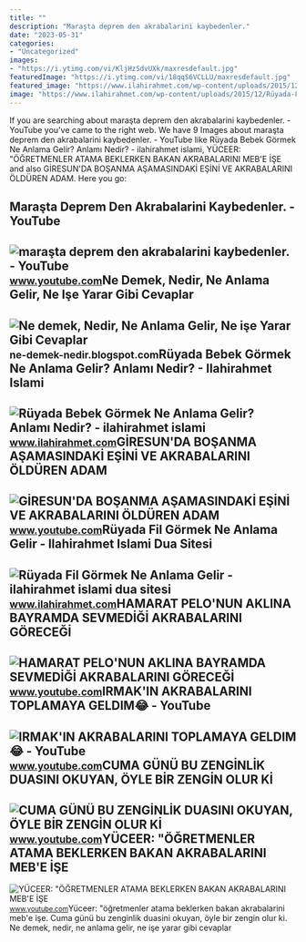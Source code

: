 ```yaml
---
title: ""
description: "Maraşta deprem den akrabalarini kaybedenler."
date: "2023-05-31"
categories:
- "Uncategorized"
images:
- "https://i.ytimg.com/vi/KljHzSdvUXk/maxresdefault.jpg"
featuredImage: "https://i.ytimg.com/vi/18qqS6VCLLU/maxresdefault.jpg"
featured_image: "https://www.ilahirahmet.com/wp-content/uploads/2015/12/Rüyada-Fil-Görmek-Ne-Anlama-Gelir.jpg"
image: "https://www.ilahirahmet.com/wp-content/uploads/2015/12/Rüyada-Fil-Görmek-Ne-Anlama-Gelir.jpg"
---
```


If you are searching about maraşta deprem den akrabalarini kaybedenler. - YouTube you've came to the right web. We have 9 Images about maraşta deprem den akrabalarini kaybedenler. - YouTube like Rüyada Bebek Görmek Ne Anlama Gelir? Anlamı Nedir? - ilahirahmet islami, YÜCEER: "ÖĞRETMENLER ATAMA BEKLERKEN BAKAN AKRABALARINI MEB'E İŞE and also GİRESUN'DA BOŞANMA AŞAMASINDAKİ EŞİNİ VE AKRABALARINI ÖLDÜREN ADAM. Here you go:

Maraşta Deprem Den Akrabalarini Kaybedenler. - YouTube
------------------------------------------------------

 ![maraşta deprem den akrabalarini kaybedenler. - YouTube](https://i.ytimg.com/vi/h_BFZG0Vf1s/maxresdefault.jpg?sqp=-oaymwEmCIAKENAF8quKqQMa8AEB-AHOBYACgAqKAgwIABABGE8gTyhlMA8=&rs=AOn4CLBbTy-LWqEc0Sw2DidaRPa4NryhYw) <small>www.youtube.com</small>Ne Demek, Nedir, Ne Anlama Gelir, Ne Işe Yarar Gibi Cevaplar
------------------------------------------------------------

 ![Ne demek, Nedir, Ne Anlama Gelir, Ne işe Yarar Gibi Cevaplar](https://2.bp.blogspot.com/-pOxI32MXf1s/UcmTCU-2hxI/AAAAAAAAAL0/tTaoEUV03g0/s1600/Çoklu+Ortam+(Multimedya)+Nedir,+Ne+demektir,+Ne+anlama+gelir,+ne+işe+yarar.jpg) <small>ne-demek-nedir.blogspot.com</small>Rüyada Bebek Görmek Ne Anlama Gelir? Anlamı Nedir? - Ilahirahmet Islami
-----------------------------------------------------------------------

 ![Rüyada Bebek Görmek Ne Anlama Gelir? Anlamı Nedir? - ilahirahmet islami](https://www.ilahirahmet.com/wp-content/uploads/2015/11/Rüyada-Bebek-Görmek-Ne-Anlama-Gelir.jpg) <small>www.ilahirahmet.com</small>GİRESUN'DA BOŞANMA AŞAMASINDAKİ EŞİNİ VE AKRABALARINI ÖLDÜREN ADAM
------------------------------------------------------------------

 ![GİRESUN'DA BOŞANMA AŞAMASINDAKİ EŞİNİ VE AKRABALARINI ÖLDÜREN ADAM](https://i.ytimg.com/vi/18qqS6VCLLU/maxresdefault.jpg) <small>www.youtube.com</small>Rüyada Fil Görmek Ne Anlama Gelir - Ilahirahmet Islami Dua Sitesi
-----------------------------------------------------------------

 ![Rüyada Fil Görmek Ne Anlama Gelir - ilahirahmet islami dua sitesi](https://www.ilahirahmet.com/wp-content/uploads/2015/12/Rüyada-Fil-Görmek-Ne-Anlama-Gelir.jpg) <small>www.ilahirahmet.com</small>HAMARAT PELO'NUN AKLINA BAYRAMDA SEVMEDİĞİ AKRABALARINI GÖRECEĞİ
----------------------------------------------------------------

 ![HAMARAT PELO'NUN AKLINA BAYRAMDA SEVMEDİĞİ AKRABALARINI GÖRECEĞİ](https://i.ytimg.com/vi/KljHzSdvUXk/maxresdefault.jpg) <small>www.youtube.com</small>IRMAK'IN AKRABALARINI TOPLAMAYA GELDIM😂 - YouTube
-------------------------------------------------

 ![IRMAK'IN AKRABALARINI TOPLAMAYA GELDIM😂 - YouTube](https://i.ytimg.com/vi/d3QSRDT_zRk/maxresdefault.jpg) <small>www.youtube.com</small>CUMA GÜNÜ BU ZENGİNLİK DUASINI OKUYAN, ÖYLE BİR ZENGİN OLUR Kİ
--------------------------------------------------------------

 ![CUMA GÜNÜ BU ZENGİNLİK DUASINI OKUYAN, ÖYLE BİR ZENGİN OLUR Kİ](https://i.ytimg.com/vi/mQx7DGqJiqs/maxresdefault.jpg) <small>www.youtube.com</small>YÜCEER: "ÖĞRETMENLER ATAMA BEKLERKEN BAKAN AKRABALARINI MEB'E İŞE
-----------------------------------------------------------------

 ![YÜCEER: "ÖĞRETMENLER ATAMA BEKLERKEN BAKAN AKRABALARINI MEB'E İŞE](https://i.ytimg.com/vi/rP4lQtBVLwQ/maxresdefault.jpg) <small>www.youtube.com</small>Yüceer: "öğretmenler atama beklerken bakan akrabalarini meb'e i̇şe. Cuma günü bu zengi̇nli̇k duasini okuyan, öyle bi̇r zengi̇n olur ki̇. Ne demek, nedir, ne anlama gelir, ne işe yarar gibi cevaplar
